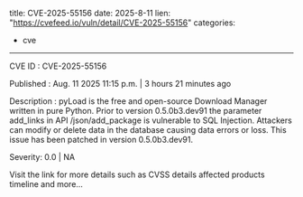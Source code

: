  
title: CVE-2025-55156
date: 2025-8-11
lien: "https://cvefeed.io/vuln/detail/CVE-2025-55156"
categories:
  - cve
---

CVE ID : CVE-2025-55156

Published :  Aug. 11
2025
11:15 p.m. | 3 hours
21 minutes ago

Description : pyLoad is the free and open-source Download Manager written in pure Python. Prior to version 0.5.0b3.dev91
the parameter add_links in API /json/add_package is vulnerable to SQL Injection. Attackers can modify or delete data in the database
causing data errors or loss. This issue has been patched in version 0.5.0b3.dev91.

Severity: 0.0 | NA

Visit the link for more details
such as CVSS details
affected products
timeline
and more...
